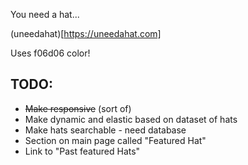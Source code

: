 You need a hat...

(uneedahat)[https://uneedahat.com]

Uses f06d06 color!

## TODO:

- ~~Make responsive~~ (sort of)
- Make dynamic and elastic based on dataset of hats
- Make hats searchable - need database
- Section on main page called "Featured Hat"
- Link to "Past featured Hats"
